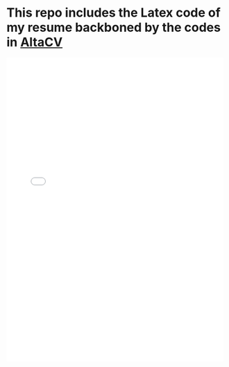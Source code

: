 # This repo includes the Latex code of my resume backboned by the codes in [AltaCV](https://github.com/liantze/AltaCV)
<embed src="Zahra_Aminolroaya_Resume/Zahra_Aminolroaya_CV.pdf" width="500" height="700" type='application/pdf'>
